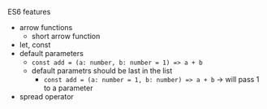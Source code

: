 ES6 features
* arrow functions
  * short arrow function
* let, const
* default parameters
  * `const add = (a: number, b: number = 1) => a + b`
  * default parametrs should be last in the list
    * `const add = (a: number = 1, b: number) => a + b` -> will pass 1 to a parameter
* spread operator
